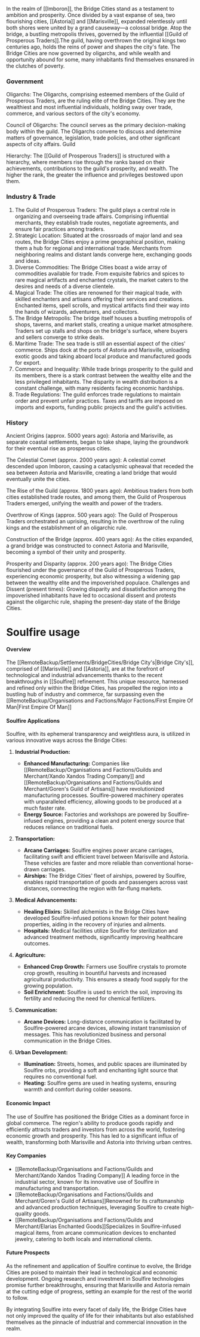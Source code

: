 In the realm of [[Imboron]], the Bridge Cities stand as a testament to ambition and prosperity. Once divided by a vast expanse of sea, two flourishing cities, [[Astoria]] and [[Marisville]], expanded relentlessly until both shores were united by a grand causeway—a colossal bridge. Atop the bridge, a bustling metropolis thrives, governed by the influential [[Guild of Prosperous Traders]].The guild, having overthrown the original kings two centuries ago, holds the reins of power and shapes the city's fate. The Bridge Cities are now governed by oligarchs, and while wealth and opportunity abound for some, many inhabitants find themselves ensnared in the clutches of poverty.

### Government

Oligarchs: The Oligarchs, comprising esteemed members of the Guild of Prosperous Traders, are the ruling elite of the Bridge Cities. They are the wealthiest and most influential individuals, holding sway over trade, commerce, and various sectors of the city's economy. 

Council of Oligarchs: The council serves as the primary decision-making body within the guild. The Oligarchs convene to discuss and determine matters of governance, legislation, trade policies, and other significant aspects of city affairs. Guild 

Hierarchy: The [[Guild of Prosperous Traders]] is structured with a hierarchy, where members rise through the ranks based on their achievements, contributions to the guild's prosperity, and wealth. The higher the rank, the greater the influence and privileges bestowed upon them.

### Industry & Trade

1. The Guild of Prosperous Traders: The guild plays a central role in organizing and overseeing trade affairs. Comprising influential merchants, they establish trade routes, negotiate agreements, and ensure fair practices among traders.
2. Strategic Location: Situated at the crossroads of major land and sea routes, the Bridge Cities enjoy a prime geographical position, making them a hub for regional and international trade. Merchants from neighboring realms and distant lands converge here, exchanging goods and ideas. 
3. Diverse Commodities: The Bridge Cities boast a wide array of commodities available for trade. From exquisite fabrics and spices to rare magical artifacts and enchanted crystals, the market caters to the desires and needs of a diverse clientele. 
4. Magical Trade: The cities are renowned for their magical trade, with skilled enchanters and artisans offering their services and creations. Enchanted items, spell scrolls, and mystical artifacts find their way into the hands of wizards, adventurers, and collectors. 
5. The Bridge Metropolis: The bridge itself houses a bustling metropolis of shops, taverns, and market stalls, creating a unique market atmosphere. Traders set up stalls and shops on the bridge's surface, where buyers and sellers converge to strike deals. 
6. Maritime Trade: The sea trade is still an essential aspect of the cities' commerce. Ships dock at the ports of Astoria and Marisville, unloading exotic goods and taking aboard local produce and manufactured goods for export.
7. Commerce and Inequality: While trade brings prosperity to the guild and its members, there is a stark contrast between the wealthy elite and the less privileged inhabitants. The disparity in wealth distribution is a constant challenge, with many residents facing economic hardships. 
8. Trade Regulations: The guild enforces trade regulations to maintain order and prevent unfair practices. Taxes and tariffs are imposed on imports and exports, funding public projects and the guild's activities.


### History

Ancient Origins (approx. 5000 years ago): Astoria and Marisville, as separate coastal settlements, began to take shape, laying the groundwork for their eventual rise as prosperous cities. 

The Celestial Comet (approx. 2000 years ago): A celestial comet descended upon Imboron, causing a cataclysmic upheaval that receded the sea between Astoria and Marisville, creating a land bridge that would eventually unite the cities. 

The Rise of the Guild (approx. 1800 years ago): Ambitious traders from both cities established trade routes, and among them, the Guild of Prosperous Traders emerged, unifying the wealth and power of the traders. 

Overthrow of Kings (approx. 500 years ago): The Guild of Prosperous Traders orchestrated an uprising, resulting in the overthrow of the ruling kings and the establishment of an oligarchic rule.

Construction of the Bridge (approx. 400 years ago): As the cities expanded, a grand bridge was constructed to connect Astoria and Marisville, becoming a symbol of their unity and prosperity. 

Prosperity and Disparity (approx. 200 years ago): The Bridge Cities flourished under the governance of the Guild of Prosperous Traders, experiencing economic prosperity, but also witnessing a widening gap between the wealthy elite and the impoverished populace. Challenges and Dissent (present times): Growing disparity and dissatisfaction among the impoverished inhabitants have led to occasional dissent and protests against the oligarchic rule, shaping the present-day state of the Bridge Cities.

# Soulfire usage

#### Overview

The [[RemoteBackup/Settlements/BridgeCities/Bridge City's|Bridge City's]], comprised of [[Marisville]] and [[Astoria]], are at the forefront of technological and industrial advancements thanks to the recent breakthroughs in [[Soulfire]] refinement. This unique resource, harnessed and refined only within the Bridge Cities, has propelled the region into a bustling hub of industry and commerce, far surpassing even the [[RemoteBackup/Organisations and Factions/Major Factions/First Empire Of Man|First Empire Of Man]]

#### Soulfire Applications

Soulfire, with its ephemeral transparency and weightless aura, is utilized in various innovative ways across the Bridge Cities:

1. **Industrial Production:**
    
    - **Enhanced Manufacturing:** Companies like [[RemoteBackup/Organisations and Factions/Guilds and Merchant/Xando Xandos Trading Company]] and [[RemoteBackup/Organisations and Factions/Guilds and Merchant/Goren's Guild of Artisans]] have revolutionized manufacturing processes. Soulfire-powered machinery operates with unparalleled efficiency, allowing goods to be produced at a much faster rate.
    - **Energy Source:** Factories and workshops are powered by Soulfire-infused engines, providing a clean and potent energy source that reduces reliance on traditional fuels.
2. **Transportation:**
    
    - **Arcane Carriages:** Soulfire engines power arcane carriages, facilitating swift and efficient travel between Marisville and Astoria. These vehicles are faster and more reliable than conventional horse-drawn carriages.
    - **Airships:** The Bridge Cities' fleet of airships, powered by Soulfire, enables rapid transportation of goods and passengers across vast distances, connecting the region with far-flung markets.
3. **Medical Advancements:**
    
    - **Healing Elixirs:** Skilled alchemists in the Bridge Cities have developed Soulfire-infused potions known for their potent healing properties, aiding in the recovery of injuries and ailments.
    - **Hospitals:** Medical facilities utilize Soulfire for sterilization and advanced treatment methods, significantly improving healthcare outcomes.
4. **Agriculture:**
    
    - **Enhanced Crop Growth:** Farmers use Soulfire crystals to promote crop growth, resulting in bountiful harvests and increased agricultural productivity. This ensures a steady food supply for the growing population.
    - **Soil Enrichment:** Soulfire is used to enrich the soil, improving its fertility and reducing the need for chemical fertilizers.
5. **Communication:**
    
    - **Arcane Devices:** Long-distance communication is facilitated by Soulfire-powered arcane devices, allowing instant transmission of messages. This has revolutionized business and personal communication in the Bridge Cities.
6. **Urban Development:**
    
    - **Illumination:** Streets, homes, and public spaces are illuminated by Soulfire orbs, providing a soft and enchanting light source that requires no conventional fuel.
    - **Heating:** Soulfire gems are used in heating systems, ensuring warmth and comfort during colder seasons.

#### Economic Impact

The use of Soulfire has positioned the Bridge Cities as a dominant force in global commerce. The region's ability to produce goods rapidly and efficiently attracts traders and investors from across the world, fostering economic growth and prosperity. This has led to a significant influx of wealth, transforming both Marisville and Astoria into thriving urban centres.

#### Key Companies

- [[RemoteBackup/Organisations and Factions/Guilds and Merchant/Xando Xandos Trading Company]] A leading force in the industrial sector, known for its innovative use of Soulfire in manufacturing and transportation.
- [[RemoteBackup/Organisations and Factions/Guilds and Merchant/Goren's Guild of Artisans]]Renowned for its craftsmanship and advanced production techniques, leveraging Soulfire to create high-quality goods.
- [[RemoteBackup/Organisations and Factions/Guilds and Merchant/Elarias Enchanted Goods]]Specializes in Soulfire-infused magical items, from arcane communication devices to enchanted jewelry, catering to both locals and international clients.

#### Future Prospects

As the refinement and application of Soulfire continue to evolve, the Bridge Cities are poised to maintain their lead in technological and economic development. Ongoing research and investment in Soulfire technologies promise further breakthroughs, ensuring that Marisville and Astoria remain at the cutting edge of progress, setting an example for the rest of the world to follow.

By integrating Soulfire into every facet of daily life, the Bridge Cities have not only improved the quality of life for their inhabitants but also established themselves as the pinnacle of industrial and commercial innovation in the realm.